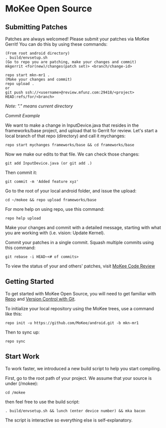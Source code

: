 MoKee Open Source
===========

Submitting Patches
------------------
Patches are always welcomed!  Please submit your patches via MoKee Gerrit! You can do this by using these commands:

    (From root android directory)
    . build/envsetup.sh
    (Go to repo you are patching, make your changes and commit)
    mkgerrit <for(new)/changes(patch set)> <branch/change-id>

    repo start mkn-mr1 .
    (Make your changes and commit)
    repo upload .
    or
    git push ssh://<username>@review.mfunz.com:29418/<project> HEAD:refs/for/<branch>

*Note: "." means current directory*

*Commit Example*

We want to make a change in InputDevice.java that resides in the frameworks/base project, and upload that to Gerrit for review. Let's start a local branch of that repo (directory) and call it mychanges:

    repo start mychanges frameworks/base && cd frameworks/base

Now we make our edits to that file. We can check those changes:

    git add InputDevice.java (or git add .)

Then commit it:

    git commit -m 'Added feature xyz'

Go to the root of your local android folder, and issue the upload:

    cd ~/mokee && repo upload frameworks/base

For more help on using repo, use this command:

    repo help upload

Make your changes and commit with a detailed message, starting with what you are working with (i.e. vision: Update Kernel).

Commit your patches in a single commit. Squash multiple commits using this command:

    git rebase -i HEAD~<# of commits>

To view the status of your and others' patches, visit [MoKee Code Review](http://review.mfunz.com/)


Getting Started
---------------

To get started with MoKee Open Source, you will need to get
familiar with [Repo](https://source.android.com/source/using-repo.html) and [Version Control with Git](https://source.android.com/source/version-control.html).

To initialize your local repository using the MoKee trees, use a command like this:

    repo init -u https://github.com/MoKee/android.git -b mkn-mr1

Then to sync up:

    repo sync

Start Work
----------

To work faster, we introduced a new build script to help you start compiling.

First, go to the root path of your project. We assume that your source is under
(/mokee):

    cd /mokee

then feel free to use the build script:

    . build/envsetup.sh && lunch (enter device number) && mka bacon

The script is interactive so everything else is self-explanatory.
